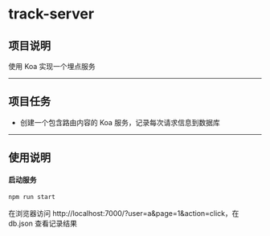 # track-server

## 项目说明

使用 Koa 实现一个埋点服务

---

## 项目任务

- 创建一个包含路由内容的 Koa 服务，记录每次请求信息到数据库

---

## 使用说明

#### 启动服务

```sh
npm run start
```

在浏览器访问 http://localhost:7000/?user=a&page=1&action=click，在 db.json 查看记录结果
